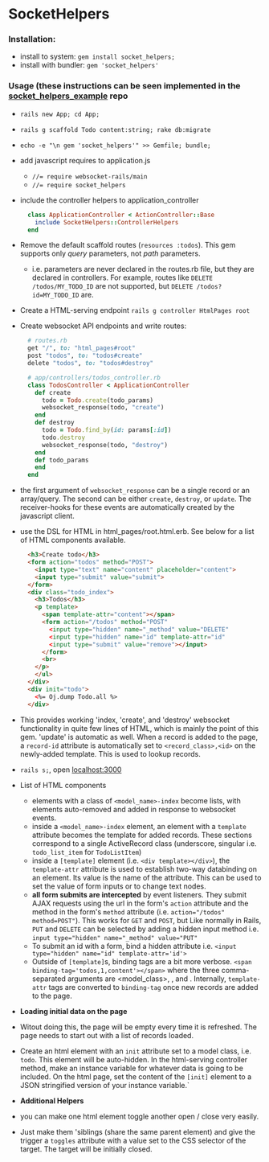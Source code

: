 # SocketHelpers

### Installation:

- install to system: `gem install socket_helpers;`
- install with bundler: `gem 'socket_helpers'`

### Usage (these instructions can be seen implemented in the [socket_helpers_example](http://github.com/maxpleaner/socket_helpers_example) repo

- `rails new App; cd App;`
- `rails g scaffold Todo content:string; rake db:migrate`
- `echo -e "\n gem 'socket_helpers'" >> Gemfile; bundle;`
- add javascript requires to application.js
  - `//= require websocket-rails/main`
  - `//= require socket_helpers`
- include the controller helpers to application_controller
 
   ```ruby
     class ApplicationController < ActionController::Base
       include SocketHelpers::ControllerHelpers
     end
   ```

- Remove the default scaffold routes (`resources :todos`). This gem supports only _query_ parameters, not _path_ parameters.
  - i.e. parameters are never declared in the routes.rb file, but they are declared in controllers. For example, routes like `DELETE /todos/MY_TODO_ID` are not supported, but `DELETE /todos?id=MY_TODO_ID` are.

- Create a HTML-serving endpoint `rails g controller HtmlPages root`
- Create websocket API endpoints and write routes:
   
   ```ruby
     # routes.rb
     get "/", to: "html_pages#root"
     post "todos", to: "todos#create"
     delete "todos", to: "todos#destroy"
   ```

   ```ruby
     # app/controllers/todos_controller.rb
     class TodosController < ApplicationController
       def create
         todo = Todo.create(todo_params)
         websocket_response(todo, "create")
       end
       def destroy
         todo = Todo.find_by(id: params[:id])
         todo.destroy
         websocket_response(todo, "destroy")
       end
       def todo_params
       end
     end
   ```
- the first argument of `websocket_response` can be a single record or an array/query. The second can be either `create`, `destroy`, or `update`. The receiver-hooks for these events are automatically created by the javascript client. 
- use the DSL for HTML in html_pages/root.html.erb. See below for a list of HTML components available.

    ```html
      <h3>Create todo</h3>
      <form action="todos" method="POST">
        <input type="text" name="content" placeholder="content">
        <input type="submit" value="submit">
      </form>
      <div class="todo_index">
        <h3>Todos</h3>
        <p template>
          <span template-attr="content"></span>
          <form action="/todos" method="POST"
            <input type="hidden" name="_method" value="DELETE"
            <input type="hidden" name="id" template-attr="id"
            <input type="submit" value="remove"></input>
          </form>
          <br>
        </p>
        </ul>
      </div>
      <div init="todo">
        <%= Oj.dump Todo.all %>
      </div>
    ```
- This provides working 'index, 'create', and 'destroy' websocket functionality in quite few lines of HTML, which is mainly the point of this gem. 'update' is automatic as well. When a record is added to the page, a `record-id` attribute is automatically set to `<record_class>,<id>` on the newly-added template. This is used to lookup records. 

- `rails s;`, open [localhost:3000](http://localhost:3000)

- List of HTML components
  - elements with a class of `<model_name>-index` become lists, with elements auto-removed and added in response to websocket events. 
  - inside a `<model_name>-index` element, an element with a `template` attribute becomes the template for added records. These sections correspond to a single ActiveRecord class (underscore, singular i.e. `todo_list_item` for `TodoListItem`)
  - inside a `[template]` element (i.e. `<div template></div>`), the `template-attr` attribute is used to establish two-way databinding on an element. Its value is the name of the attribute. This can be used to set the value of form inputs or to change text nodes.
  - **all form submits are intercepted** by event listeners. They submit AJAX requests using the url in the form's `action` attribute and the method in the form's `method` attribute (i.e. `action="/todos" method=POST"`). This works for `GET` and `POST`, but Like normally in Rails, `PUT` and `DELETE` can be selected by adding a hidden input method i.e. `input type="hidden" name="_method" value="PUT"`
  - To submit an id with a form, bind a hidden attribute i.e. `<input type="hidden" name="id" template-attr='id'>`
  - Outside of `[template]`s, binding tags are a bit more verbose. `<span binding-tag='todos,1,content'></span>` where the three comma-separated arguments are <model_class>, <id>, and <attribute>. Internally, `template-attr` tags are converted to `binding-tag` once new records are added to the page. 

- **Loading initial data on the page**
- Witout doing this, the page will be empty every time it is refreshed. The page needs to start out with a list of records loaded.
- Create an html element with an `init` attribute set to a model class, i.e. `todo`. This element will be auto-hidden. In the html-serving controller method, make an instance variable for whatever data is going to be included. On the html page, set the content of the `[init]` element to a JSON stringified version of your instance variable.`

- **Additional Helpers**
- you can make one html element toggle another open / close very easily.
- Just make them 'siblings (share the same parent element) and give the trigger a `toggles` attribute with a value set to the CSS selector of the target. The target will be initially closed. 
